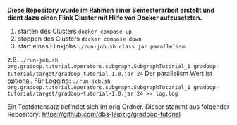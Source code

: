 **Diese Repository wurde im Rahmen einer Semesterarbeit erstellt und dient dazu einen Flink Cluster mit Hilfe von Docker aufzusetzten.**

1. starten des Clusters `docker compose up`
2. stoppen des Clusters `docker compose down`
3. start eines Flinkjobs `./run-job.sh class jar parallelism`

z.B. `./run-job.sh org.gradoop.tutorial.operators.subgraph.SubgraphTutorial_1 gradoop-tutorial/target/gradoop-tutorial-1.0.jar 24`
Der parallelism Wert ist optional.
Für Logging: `./run-job.sh org.gradoop.tutorial.operators.subgraph.SubgraphTutorial_1 gradoop-tutorial/target/gradoop-tutorial-1.0.jar 24 >> log.log`

Ein Testdatensatz befindet sich im orig Ordner. Dieser stammt aus folgender Repository: https://github.com/dbs-leipzig/gradoop-tutorial
